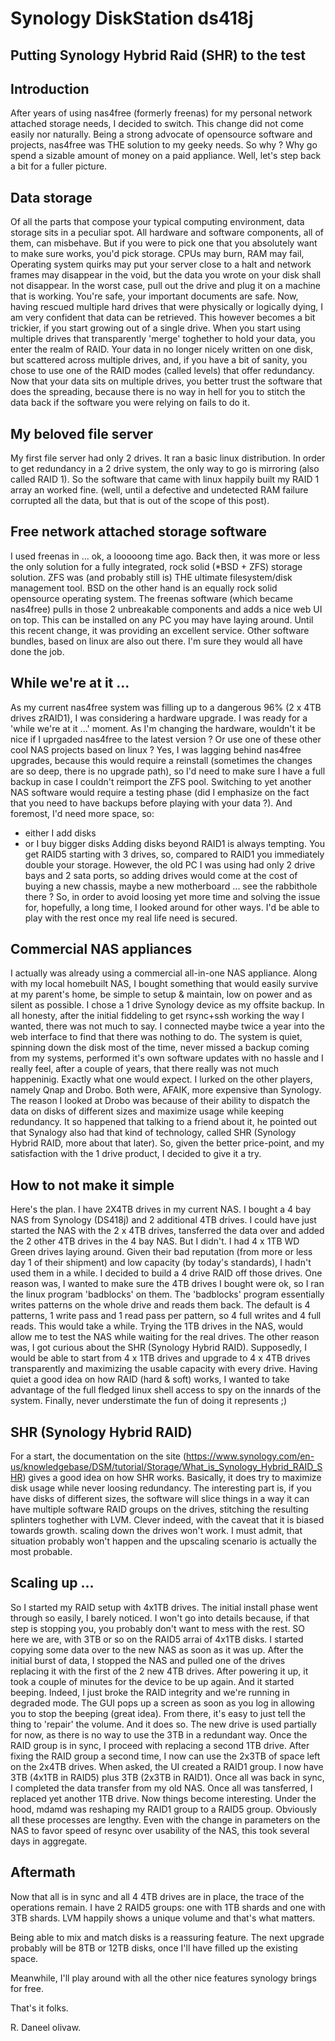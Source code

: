 # Synology DiskStation ds418j
## Putting Synology Hybrid Raid (SHR) to the test

## Introduction
After years of using nas4free (formerly freenas) for my personal network attached storage needs, I decided to switch.
This change did not come easily nor naturally.
Being a strong advocate of opensource software and projects, nas4free was THE solution to my geeky needs.
So why ? Why go spend a sizable amount of money on a paid appliance.
Well, let's step back a bit for a fuller picture.

## Data storage
Of all the parts that compose your typical computing environment, data storage sits in a peculiar spot.
All hardware and software components, all of them, can misbehave. But if you were to pick one that you absolutely want to make sure works, you'd pick storage.
CPUs may burn, RAM may fail, Operating system quirks may put your server close to a halt and network frames may disappear in the void, but the data you wrote on your disk shall not disappear.
In the worst case, pull out the drive and plug it on a machine that is working. You're safe, your important documents are safe.
Now, having rescued multiple hard drives that were physically or logically dying, I am very confident that data can be retrieved.
This however becomes a bit trickier, if you start growing out of a single drive.
When you start using multiple drives that transparently 'merge' toghether to hold your data, you enter the realm of RAID.
Your data in no longer nicely written on one disk, but scattered across multiple drives, and, if you have a bit of sanity, you chose to use one of the RAID modes (called levels) that offer redundancy.
Now that your data sits on multiple drives, you better trust the software that does the spreading, because there is no way in hell for you to stitch the data back if the software you were relying on fails to do it.

## My beloved file server
My first file server had only 2 drives. It ran a basic linux distribution.
In order to get redundancy in a 2 drive system, the only way to go is mirroring (also called RAID 1).
So the software that came with linux happily built my RAID 1 array an worked fine.
(well, until a defective and undetected RAM failure corrupted all the data, but that is out of the scope of this post).

## Free network attached storage software
I used freenas in ... ok, a looooong time ago.
Back then, it was more or less the only solution for a fully integrated, rock solid (*BSD + ZFS) storage solution.
ZFS was (and probably still is) THE ultimate filesystem/disk management tool.
BSD on the other hand is an equally rock solid opensource operating system.
The freenas software (which became nas4free) pulls in those 2 unbreakable components and adds a nice web UI on top.
This can be installed on any PC you may have laying around.
Until this recent change, it was providing an excellent service.
Other software bundles, based on linux are also out there. I'm sure they would all have done the job.

## While we're at it ...
As my current nas4free system was filling up to a dangerous 96% (2 x 4TB drives zRAID1), I was considering a hardware upgrade.
I was ready for a 'while we're at it ...' moment.
As I'm changing the hardware, wouldn't it be nice if I uprgaded nas4free to the latest version ? Or use one of these other cool NAS projects based on linux ?
Yes, I was lagging behind nas4free upgrades, because this would require a reinstall (sometimes the changes are so deep, there is no upgrade path), so I'd need to make sure I have a full backup in case I couldn't reimport the ZFS pool.
Switching to yet another NAS software would require a testing phase (did I emphasize on the fact that you need to have backups before playing with your data ?).
And foremost, I'd need more space, so:
- either I add disks
- or I buy bigger disks
Adding disks beyond RAID1 is always tempting. You get RAID5 starting with 3 drives, so, compared to RAID1 you immediately double your storage.
However, the old PC I was using had only 2 drive bays and 2 sata ports, so adding drives would come at the cost of buying a new chassis, maybe a new motherboard ... see the rabbithole there ?
So, in order to avoid loosing yet more time and solving the issue for, hopefully, a long time, I looked around for other ways. I'd be able to play with the rest once my real life need is secured.

## Commercial NAS appliances
I actually was already using a commercial all-in-one NAS appliance. Along with my local homebuilt NAS, I bought something that would easily survive at my parent's home, be simple to setup & maintain, low on power and as silent as possible.
I chose a 1 drive Synology device as my offsite backup. In all honesty, after the initial fiddeling to get rsync+ssh working the way I wanted, there was not much to say. I connected maybe twice a year into the web interface to find that there was nothing to do. The system is quiet, spinning down the disk most of the time, never missed a backup coming from my systems, performed it's own software updates with no hassle and I really feel, after a couple of years, that there really was not much happeninig. Exactly what one would expect.
I lurked on the other players, namely Qnap and Drobo. Both were, AFAIK, more expensive than Synology. The reason I looked at Drobo was because of their ability to dispatch the data on disks of different sizes and maximize usage while keeping redundancy. It so happened that talking to a friend about it, he pointed out that Synalogy also had that kind of technology, called SHR (Synology Hybrid RAID, more about that later). So, given the better price-point, and my satisfaction with the 1 drive product, I decided to give it a try.

## How to not make it simple
Here's the plan.
I have 2X4TB drives in my current NAS.
I bought a 4 bay NAS from Synology (DS418j) and 2 additional 4TB drives.
I could have just started the NAS with the 2 x 4TB drives, tansferred the data over and added the 2 other 4TB drives in the 4 bay NAS.
But I didn't.
I had 4 x 1TB WD Green drives laying around. Given their bad reputation (from more or less day 1 of their shipment) and low capacity (by today's standards), I hadn't used them in a while. I decided to build a 4 drive RAID off those drives.
One reason was, I wanted to make sure the 4TB drives I bought were ok, so I ran the linux program 'badblocks' on them. The 'badblocks' program essentially writes patterns on the whole drive and reads them back. The default is 4 patterns, 1 write pass and 1 read pass per pattern, so 4 full writes and 4 full reads. This would take a while. Trying the 1TB drives in the NAS, would allow me to test the NAS while waiting for the real drives.
The other reason was, I got curious about the SHR (Synology Hybrid RAID). Supposedly, I would be able to start from 4 x 1TB drives and upgrade to 4 x 4TB drives transparently and maximizing the usable capacity with every drive. Having quiet a good idea on how RAID (hard & soft) works, I wanted to take advantage of the full fledged linux shell access to spy on the innards of the system.
Finally, never understimate the fun of doing it represents ;)

## SHR (Synology Hybrid RAID)
For a start, the documentation on the site (https://www.synology.com/en-us/knowledgebase/DSM/tutorial/Storage/What_is_Synology_Hybrid_RAID_SHR) gives a good idea on how SHR works.
Basically, it does try to maximize disk usage while never loosing redundancy.
The interesting part is, if you have disks of different sizes, the software will slice things in a way it can have multiple software RAID groups on the drives, stitching the resulting splinters toghether with LVM.
Clever indeed, with the caveat that it is biased towards growth. scaling down the drives won't work.
I must admit, that situation probably won't happen and the upscaling scenario is actually the most probable.

## Scaling up ...
So I started my RAID setup with 4x1TB drives. The initial install phase went through so easily, I barely noticed.
I won't go into details because, if that step is stopping you, you probably don't want to mess with the rest.
SO here we are, with 3TB or so on the RAID5 arrai of 4x1TB disks.
I started copying some data over to the new NAS as soon as it was up.
After the initial burst of data, I stopped the NAS and pulled one of the drives replacing it with the first of the 2 new 4TB drives.
After powering it up, it took a couple of minutes for the device to be up again. And it started beeping.
Indeed, I just broke the RAID integrity and we're running in degraded mode. The GUI pops up a screen as soon as you log in allowing you to stop the beeping (great idea). From there, it's easy to just tell the thing to 'repair' the volume.
And it does so. The new drive is used partially for now, as there is no way to use the 3TB in a redundant way.
Once the RAID group is in sync, I proceed with replacing a second 1TB drive.
After fixing the RAID group a second time, I now can use the 2x3TB of space left on the 2x4TB drives.
When asked, the UI created a RAID1 group. I now have 3TB (4x1TB in RAID5) plus 3TB (2x3TB in RAID1).
Once all was back in sync, I completed the data transfer from my old NAS.
Once all was tansferred, I replaced yet another 1TB drive. Now things become interesting.
Under the hood, mdamd was reshaping my RAID1 group to a RAID5 group.
Obviously all these processes are lengthy.
Even with the change in parameters on the NAS to favor speed of resync over usability of the NAS, this took several days in aggregate.

## Aftermath
Now that all is in sync and all 4 4TB drives are in place, the trace of the operations remain.
I have 2 RAID5 groups: one with 1TB shards and one with 3TB shards.
LVM happily shows a unique volume and that's what matters.

Being able to mix and match disks is a reassuring feature.
The next upgrade probably will be 8TB or 12TB disks, once I'll have filled up the existing space.

Meanwhile, I'll play around with all the other nice features synology brings for free.

That's it folks.

R. Daneel olivaw.
